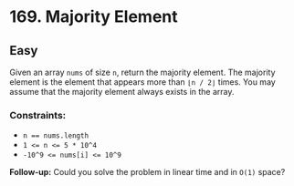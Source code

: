 # 169. Majority Element

## Easy

Given an array `nums` of size `n`, return the majority element. The majority element is the element that appears more
than `⌊n / 2⌋` times. You may assume that the majority element always exists in the array.

### Constraints:

- `n == nums.length`
- `1 <= n <= 5 * 10^4`
- `-10^9 <= nums[i] <= 10^9`

**Follow-up:** Could you solve the problem in linear time and in `O(1)` space?
